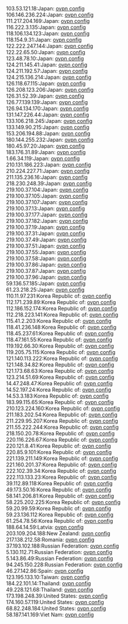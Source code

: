 103.53.121.18:Japan: [ovpn config](vpn/103_53_121_18.ovpn)  
106.146.236.224:Japan: [ovpn config](vpn/106_146_236_224.ovpn)  
111.217.204.169:Japan: [ovpn config](vpn/111_217_204_169.ovpn)  
116.222.3.135:Japan: [ovpn config](vpn/116_222_3_135.ovpn)  
118.106.134.123:Japan: [ovpn config](vpn/118_106_134_123.ovpn)  
118.154.9.31:Japan: [ovpn config](vpn/118_154_9_31.ovpn)  
122.222.247.144:Japan: [ovpn config](vpn/122_222_247_144.ovpn)  
122.22.65.50:Japan: [ovpn config](vpn/122_22_65_50.ovpn)  
123.48.78.10:Japan: [ovpn config](vpn/123_48_78_10.ovpn)  
124.211.145.41:Japan: [ovpn config](vpn/124_211_145_41.ovpn)  
124.211.192.57:Japan: [ovpn config](vpn/124_211_192_57.ovpn)  
124.215.136.214:Japan: [ovpn config](vpn/124_215_136_214.ovpn)  
126.118.67.115:Japan: [ovpn config](vpn/126_118_67_115.ovpn)  
126.208.123.206:Japan: [ovpn config](vpn/126_208_123_206.ovpn)  
126.31.52.39:Japan: [ovpn config](vpn/126_31_52_39.ovpn)  
126.77.139.139:Japan: [ovpn config](vpn/126_77_139_139.ovpn)  
126.94.134.170:Japan: [ovpn config](vpn/126_94_134_170.ovpn)  
131.147.226.44:Japan: [ovpn config](vpn/131_147_226_44.ovpn)  
133.106.218.245:Japan: [ovpn config](vpn/133_106_218_245.ovpn)  
133.149.90.215:Japan: [ovpn config](vpn/133_149_90_215.ovpn)  
153.206.194.88:Japan: [ovpn config](vpn/153_206_194_88.ovpn)  
180.144.255.232:Japan: [ovpn config](vpn/180_144_255_232.ovpn)  
180.45.97.20:Japan: [ovpn config](vpn/180_45_97_20.ovpn)  
183.176.31.89:Japan: [ovpn config](vpn/183_176_31_89.ovpn)  
1.66.34.119:Japan: [ovpn config](vpn/1_66_34_119.ovpn)  
210.131.186.223:Japan: [ovpn config](vpn/210_131_186_223.ovpn)  
210.224.227.71:Japan: [ovpn config](vpn/210_224_227_71.ovpn)  
211.135.236.16:Japan: [ovpn config](vpn/211_135_236_16.ovpn)  
218.230.248.39:Japan: [ovpn config](vpn/218_230_248_39.ovpn)  
219.100.37.104:Japan: [ovpn config](vpn/219_100_37_104.ovpn)  
219.100.37.105:Japan: [ovpn config](vpn/219_100_37_105.ovpn)  
219.100.37.107:Japan: [ovpn config](vpn/219_100_37_107.ovpn)  
219.100.37.13:Japan: [ovpn config](vpn/219_100_37_13.ovpn)  
219.100.37.177:Japan: [ovpn config](vpn/219_100_37_177.ovpn)  
219.100.37.182:Japan: [ovpn config](vpn/219_100_37_182.ovpn)  
219.100.37.19:Japan: [ovpn config](vpn/219_100_37_19.ovpn)  
219.100.37.31:Japan: [ovpn config](vpn/219_100_37_31.ovpn)  
219.100.37.49:Japan: [ovpn config](vpn/219_100_37_49.ovpn)  
219.100.37.51:Japan: [ovpn config](vpn/219_100_37_51.ovpn)  
219.100.37.55:Japan: [ovpn config](vpn/219_100_37_55.ovpn)  
219.100.37.58:Japan: [ovpn config](vpn/219_100_37_58.ovpn)  
219.100.37.86:Japan: [ovpn config](vpn/219_100_37_86.ovpn)  
219.100.37.87:Japan: [ovpn config](vpn/219_100_37_87.ovpn)  
219.100.37.96:Japan: [ovpn config](vpn/219_100_37_96.ovpn)  
59.136.57.185:Japan: [ovpn config](vpn/59_136_57_185.ovpn)  
61.23.218.25:Japan: [ovpn config](vpn/61_23_218_25.ovpn)  
110.11.97.231:Korea Republic of: [ovpn config](vpn/110_11_97_231.ovpn)  
112.171.239.89:Korea Republic of: [ovpn config](vpn/112_171_239_89.ovpn)  
112.186.152.174:Korea Republic of: [ovpn config](vpn/112_186_152_174.ovpn)  
112.218.223.141:Korea Republic of: [ovpn config](vpn/112_218_223_141.ovpn)  
115.41.2.203:Korea Republic of: [ovpn config](vpn/115_41_2_203.ovpn)  
118.41.236.148:Korea Republic of: [ovpn config](vpn/118_41_236_148.ovpn)  
118.45.237.61:Korea Republic of: [ovpn config](vpn/118_45_237_61.ovpn)  
118.47.161.55:Korea Republic of: [ovpn config](vpn/118_47_161_55.ovpn)  
119.192.66.30:Korea Republic of: [ovpn config](vpn/119_192_66_30.ovpn)  
119.205.75.115:Korea Republic of: [ovpn config](vpn/119_205_75_115.ovpn)  
121.140.113.222:Korea Republic of: [ovpn config](vpn/121_140_113_222.ovpn)  
121.148.34.82:Korea Republic of: [ovpn config](vpn/121_148_34_82.ovpn)  
121.173.68.63:Korea Republic of: [ovpn config](vpn/121_173_68_63.ovpn)  
123.214.51.69:Korea Republic of: [ovpn config](vpn/123_214_51_69.ovpn)  
14.47.248.47:Korea Republic of: [ovpn config](vpn/14_47_248_47.ovpn)  
14.52.197.24:Korea Republic of: [ovpn config](vpn/14_52_197_24.ovpn)  
14.53.3.183:Korea Republic of: [ovpn config](vpn/14_53_3_183.ovpn)  
183.99.115.65:Korea Republic of: [ovpn config](vpn/183_99_115_65.ovpn)  
210.123.224.160:Korea Republic of: [ovpn config](vpn/210_123_224_160.ovpn)  
211.183.202.54:Korea Republic of: [ovpn config](vpn/211_183_202_54.ovpn)  
211.229.95.207:Korea Republic of: [ovpn config](vpn/211_229_95_207.ovpn)  
211.55.222.244:Korea Republic of: [ovpn config](vpn/211_55_222_244.ovpn)  
218.150.20.78:Korea Republic of: [ovpn config](vpn/218_150_20_78.ovpn)  
220.116.226.67:Korea Republic of: [ovpn config](vpn/220_116_226_67.ovpn)  
220.121.8.41:Korea Republic of: [ovpn config](vpn/220_121_8_41.ovpn)  
220.85.9.101:Korea Republic of: [ovpn config](vpn/220_85_9_101.ovpn)  
221.139.211.149:Korea Republic of: [ovpn config](vpn/221_139_211_149.ovpn)  
221.160.201.37:Korea Republic of: [ovpn config](vpn/221_160_201_37.ovpn)  
222.102.39.34:Korea Republic of: [ovpn config](vpn/222_102_39_34.ovpn)  
222.113.133.23:Korea Republic of: [ovpn config](vpn/222_113_133_23.ovpn)  
39.112.89.118:Korea Republic of: [ovpn config](vpn/39_112_89_118.ovpn)  
49.173.50.16:Korea Republic of: [ovpn config](vpn/49_173_50_16.ovpn)  
58.141.206.81:Korea Republic of: [ovpn config](vpn/58_141_206_81.ovpn)  
58.225.202.225:Korea Republic of: [ovpn config](vpn/58_225_202_225.ovpn)  
59.20.99.59:Korea Republic of: [ovpn config](vpn/59_20_99_59.ovpn)  
59.23.136.112:Korea Republic of: [ovpn config](vpn/59_23_136_112.ovpn)  
61.254.78.56:Korea Republic of: [ovpn config](vpn/61_254_78_56.ovpn)  
188.64.14.59:Latvia: [ovpn config](vpn/188_64_14_59.ovpn)  
203.109.204.188:New Zealand: [ovpn config](vpn/203_109_204_188.ovpn)  
217.138.212.58:Romania: [ovpn config](vpn/217_138_212_58.ovpn)  
37.193.102.188:Russian Federation: [ovpn config](vpn/37_193_102_188.ovpn)  
5.130.112.71:Russian Federation: [ovpn config](vpn/5_130_112_71.ovpn)  
5.143.86.49:Russian Federation: [ovpn config](vpn/5_143_86_49.ovpn)  
94.245.150.228:Russian Federation: [ovpn config](vpn/94_245_150_228.ovpn)  
46.27.142.86:Spain: [ovpn config](vpn/46_27_142_86.ovpn)  
123.195.133.10:Taiwan: [ovpn config](vpn/123_195_133_10.ovpn)  
184.22.101.14:Thailand: [ovpn config](vpn/184_22_101_14.ovpn)  
49.228.121.68:Thailand: [ovpn config](vpn/49_228_121_68.ovpn)  
173.198.248.39:United States: [ovpn config](vpn/173_198_248_39.ovpn)  
174.160.57.119:United States: [ovpn config](vpn/174_160_57_119.ovpn)  
68.82.248.184:United States: [ovpn config](vpn/68_82_248_184.ovpn)  
58.187.141.169:Viet Nam: [ovpn config](vpn/58_187_141_169.ovpn)  
